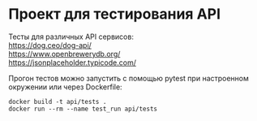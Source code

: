 # Проект для тестирования API
Тесты для различных API сервисов: \
https://dog.ceo/dog-api/ \
https://www.openbrewerydb.org/  
https://jsonplaceholder.typicode.com/ 

Прогон тестов можно запустить с помощью pytest при настроенном окружении или 
через Dockerfile:

    docker build -t api/tests .
    docker run --rm --name test_run api/tests
